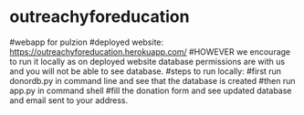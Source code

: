 # outreachyforeducation
#webapp for pulzion
#deployed website: https://outreachyforeducation.herokuapp.com/
#HOWEVER we encourage to run it locally as on deployed website database permissions are with us and you will not be able to see database.
#steps to run locally:
#first run donordb.py in command line and see that the database is created
#then run app.py in command shell
#fill the donation form and see updated database and email sent to your address.
